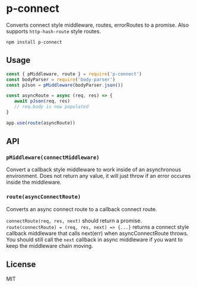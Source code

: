 # p-connect

Converts connect style middleware, routes, errorRoutes to a promise.  Also supports `http-hash-route` style routes.

```console
npm install p-connect
```

## Usage

``` js
const { pMiddleware, route } = require('p-connect')
const bodyParser = require('body-parser')
const pJson = pMiddleware(bodyParser.json())

const asyncRoute = async (req, res) => {
   await pJson(req, res)
   // req.body is now populated
}

app.use(route(asyncRoute))
```

## API

### `pMiddleware(connectMiddleware)`

Convert a callback style middleware to work inside of an asynchronous environment.  Does not return any value, it will just throw if an error occures inside the middleware.

### `route(asyncConnectRoute)`

Converts an async connect route to a callback connect route.

`connectRoute(req, res, next)` should return a promise.  `route(connectRoute) = (req, res, next) => {...}` returns a connect style callback middleware that calls next(err) when asyncConnectRoute throws.  You should still call the `next` callback in async middleware if you want to keep the middleware chain moving.

## License

MIT
